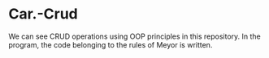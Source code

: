 # Car.-Crud
We can see CRUD operations using OOP principles in this repository. In the program, the code belonging to the rules of Meyor is written.
